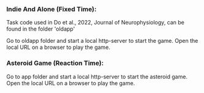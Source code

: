 ### Indie And Alone (Fixed Time): 
Task code used in Do et al., 2022, Journal of Neurophysiology, can be found in the folder 'oldapp'

Go to oldapp folder and start a local http-server to start the game. Open the local URL on a browser to play the game.


### Asteroid Game (Reaction Time):
Go to app folder and start a local http-server to start the asteroid game. Open the local URL on a browser to play the game.


